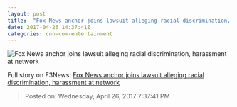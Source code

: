 ```yaml
---
layout: post
title:  "Fox News anchor joins lawsuit alleging racial discrimination, harassment at network"
date: 2017-04-26 14:37:41Z
categories: cnn-com-entertainment
---
```


![Fox News anchor joins lawsuit alleging racial discrimination, harassment at network](http://i2.cdn.turner.com/money/dam/assets/170425163817-kelly-wright-fox-780x439.jpg)




Full story on F3News: [Fox News anchor joins lawsuit alleging racial discrimination, harassment at network](http://www.f3nws.com/n/rcjVd)

> Posted on: Wednesday, April 26, 2017 7:37:41 PM
